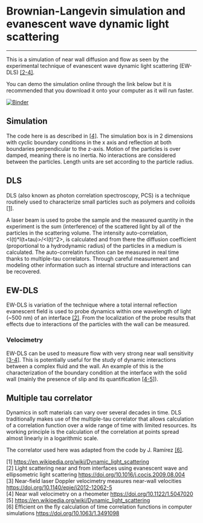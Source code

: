 # Brownian-Langevin simulation and evanescent wave dynamic light scattering
---
This is a simulation of near wall diffusion and flow as seen by the experimental technique of evanescent wave dynamic light scattering (EW-DLS) [[2-4]](#2).

You can demo the simulation online through the link below but it is recommended that you download it onto your computer as it will run faster.  

[![Binder](https://mybinder.org/badge_logo.svg)](https://mybinder.org/v2/gh/antgi1/bd_demo/master?filepath=bd_simu.ipynb)


## Simulation
The code here is as described in [[4]](#4). 
The simulation box is in 2 dimensions with cyclic boundary conditions in the x axis and reflection at both boundaries perpendicular to the z-axis. Motion of the particles is over damped, meaning there is no inertia. No interactions are considered between the particles. Length units are set according to the particle radius.



## DLS
DLS (also known as photon correlation spectroscopy, PCS) is a technique routinely used to characterize small particles such as polymers and colloids [[1]](#1). 

A laser beam is used to probe the sample and the measured quantity in the experiment is the sum (interference) of the scattered light by all of the particles in the scattering volume. The intensity auto-correlation, <I(t)*I(t+tau)>/<I(t)^2>, is calculated and from there the diffusion coefficient (proportional to a hydrodynamic radius) of the particles in a medium is calculated. The auto-correlatin function can be measured in real time thanks to multiple-tau correlators. Through careful measurement and modeling other information such as internal structure and interactions can be recovered.

## EW-DLS
EW-DLS is variation of the technique where a total internal reflection evanescent field is used to probe dynamics within one wavelength of light (~500 nm) of an interface [[2]](#2). From the localization of the probe results that effects due to interactions of the particles with the wall can be measured.

### Velocimetry
EW-DLS can be used to measure flow with very strong near wall sensitivity [[3-4]](#3). This is potentially useful for the study of dynamic interactions between a complex fluid and the wall. An example of this is the characterization of the boundary condition at the interface with the solid wall (mainly the presence of slip and its quantification [[4-5]](#4)).

## Multiple tau correlator
Dynamics in soft materials can vary over several decades in time. DLS traditionally makes use of the multiple-tau correlator that allows calculation of a correlation function over a wide range of time with limited resources. Its working principle is the calculation of the correlation at points spread almost linearly in a logarithmic scale. 

The correlator used here was adapted from the code by J. Ramírez [[6]](#6).

[1] <a name="1">https://en.wikipedia.org/wiki/Dynamic_light_scattering </a>  
[2] Light scattering near and from interfaces using evanescent wave and ellipsometric light scattering <a name="2">https://doi.org/10.1016/j.cocis.2009.08.004</a>  
[3] Near-field laser Doppler velocimetry measures near-wall velocities <a name="3">https://doi.org/10.1140/epje/i2012-12062-5  </a>  
[4] Near wall velocimetry on a rheometer <a name="4">https://doi.org/10.1122/1.5047020   </a>  
[5] <a name="5">https://en.wikipedia.org/wiki/Dynamic_light_scattering </a>  
[6] Efficient on the fly calculation of time correlation functions in computer simulations <a name="6">https://doi.org/10.1063/1.3491098 </a>
